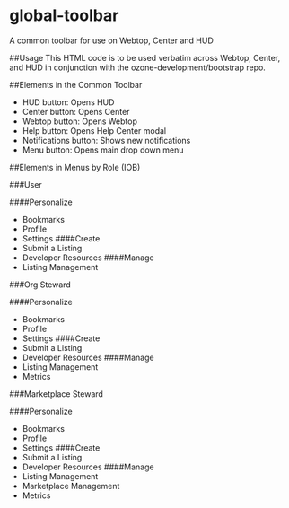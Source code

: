 global-toolbar
=================

A common toolbar for use on Webtop, Center and HUD



##Usage
This HTML code is to be used verbatim across Webtop, Center, and HUD in conjunction with the ozone-development/bootstrap repo.


##Elements in the Common Toolbar

* HUD button: Opens HUD
* Center button: Opens Center
* Webtop button: Opens Webtop
* Help button: Opens Help Center modal
* Notifications button: Shows new notifications
* Menu button: Opens main drop down menu
  
  
##Elements in Menus by Role (IOB)

###User

####Personalize
* Bookmarks
* Profile
* Settings
####Create
* Submit a Listing
* Developer Resources
####Manage
* Listing Management

###Org Steward

####Personalize
* Bookmarks
* Profile
* Settings
####Create
* Submit a Listing
* Developer Resources
####Manage
* Listing Management
* Metrics

###Marketplace Steward

####Personalize
* Bookmarks
* Profile
* Settings
####Create
* Submit a Listing
* Developer Resources
####Manage
* Listing Management
* Marketplace Management
* Metrics
